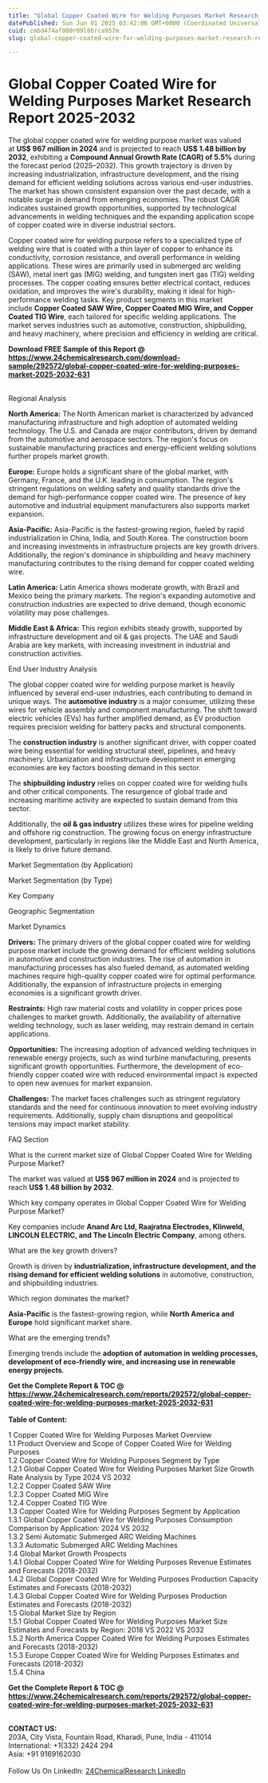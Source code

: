 ```yaml
---
title: "Global Copper Coated Wire for Welding Purposes Market Research Report 2025-2032"
datePublished: Sun Jun 01 2025 03:42:06 GMT+0000 (Coordinated Universal Time)
cuid: cmbd474af000r09l86rca957m
slug: global-copper-coated-wire-for-welding-purposes-market-research-report-2025-2032

---
```


# Global Copper Coated Wire for Welding Purposes Market Research Report 2025-2032

<p>The global copper coated wire for welding purpose market was valued at <strong>US$ 967 million in 2024</strong> and is projected to reach <strong>US$ 1.48 billion by 2032</strong>, exhibiting a <strong>Compound Annual Growth Rate (CAGR) of 5.5%</strong> during the forecast period (2025–2032). This growth trajectory is driven by increasing industrialization, infrastructure development, and the rising demand for efficient welding solutions across various end-user industries. The market has shown consistent expansion over the past decade, with a notable surge in demand from emerging economies. The robust CAGR indicates sustained growth opportunities, supported by technological advancements in welding techniques and the expanding application scope of copper coated wire in diverse industrial sectors.</p><p>
</p><p>Copper coated wire for welding purpose refers to a specialized type of welding wire that is coated with a thin layer of copper to enhance its conductivity, corrosion resistance, and overall performance in welding applications. These wires are primarily used in submerged arc welding (SAW), metal inert gas (MIG) welding, and tungsten inert gas (TIG) welding processes. The copper coating ensures better electrical contact, reduces oxidation, and improves the wire's durability, making it ideal for high-performance welding tasks. Key product segments in this market include <strong>Copper Coated SAW Wire, Copper Coated MIG Wire, and Copper Coated TIG Wire</strong>, each tailored for specific welding applications. The market serves industries such as automotive, construction, shipbuilding, and heavy machinery, where precision and efficiency in welding are critical.</p><div><b>Download FREE Sample of this Report @ 
            <a href="https://www.24chemicalresearch.com/download-sample/292572/global-copper-coated-wire-for-welding-purposes-market-2025-2032-631">
            https://www.24chemicalresearch.com/download-sample/292572/global-copper-coated-wire-for-welding-purposes-market-2025-2032-631</a></b></div><br><p>
Regional Analysis</p><p>
</p><p><strong>North America:</strong> The North American market is characterized by advanced manufacturing infrastructure and high adoption of automated welding technology. The U.S. and Canada are major contributors, driven by demand from the automotive and aerospace sectors. The region's focus on sustainable manufacturing practices and energy-efficient welding solutions further propels market growth.</p><p>
</p><p><strong>Europe:</strong> Europe holds a significant share of the global market, with Germany, France, and the U.K. leading in consumption. The region's stringent regulations on welding safety and quality standards drive the demand for high-performance copper coated wire. The presence of key automotive and industrial equipment manufacturers also supports market expansion.</p><p>
</p><p><strong>Asia-Pacific:</strong> Asia-Pacific is the fastest-growing region, fueled by rapid industrialization in China, India, and South Korea. The construction boom and increasing investments in infrastructure projects are key growth drivers. Additionally, the region's dominance in shipbuilding and heavy machinery manufacturing contributes to the rising demand for copper coated welding wire.</p><p>
</p><p><strong>Latin America:</strong> Latin America shows moderate growth, with Brazil and Mexico being the primary markets. The region's expanding automotive and construction industries are expected to drive demand, though economic volatility may pose challenges.</p><p>
</p><p><strong>Middle East &amp; Africa:</strong> This region exhibits steady growth, supported by infrastructure development and oil &amp; gas projects. The UAE and Saudi Arabia are key markets, with increasing investment in industrial and construction activities.</p><p>
End User Industry Analysis</p><p>
</p><p>The global copper coated wire for welding purpose market is heavily influenced by several end-user industries, each contributing to demand in unique ways. The <strong>automotive industry</strong> is a major consumer, utilizing these wires for vehicle assembly and component manufacturing. The shift toward electric vehicles (EVs) has further amplified demand, as EV production requires precision welding for battery packs and structural components.</p><p>
</p><p>The <strong>construction industry</strong> is another significant driver, with copper coated wire being essential for welding structural steel, pipelines, and heavy machinery. Urbanization and infrastructure development in emerging economies are key factors boosting demand in this sector.</p><p>
</p><p>The <strong>shipbuilding industry</strong> relies on copper coated wire for welding hulls and other critical components. The resurgence of global trade and increasing maritime activity are expected to sustain demand from this sector.</p><p>
</p><p>Additionally, the <strong>oil &amp; gas industry</strong> utilizes these wires for pipeline welding and offshore rig construction. The growing focus on energy infrastructure development, particularly in regions like the Middle East and North America, is likely to drive future demand.</p><p>
Market Segmentation (by Application)</p><p>
</p><p>
Market Segmentation (by Type)</p><p>
</p><p>
Key Company</p><p>
</p><p>
Geographic Segmentation</p><p>
</p><p>
Market Dynamics</p><p>
</p><p><strong>Drivers:</strong> The primary drivers of the global copper coated wire for welding purpose market include the growing demand for efficient welding solutions in automotive and construction industries. The rise of automation in manufacturing processes has also fueled demand, as automated welding machines require high-quality copper coated wire for optimal performance. Additionally, the expansion of infrastructure projects in emerging economies is a significant growth driver.</p><p>
</p><p><strong>Restraints:</strong> High raw material costs and volatility in copper prices pose challenges to market growth. Additionally, the availability of alternative welding technology, such as laser welding, may restrain demand in certain applications.</p><p>
</p><p><strong>Opportunities:</strong> The increasing adoption of advanced welding techniques in renewable energy projects, such as wind turbine manufacturing, presents significant growth opportunities. Furthermore, the development of eco-friendly copper coated wire with reduced environmental impact is expected to open new avenues for market expansion.</p><p>
</p><p><strong>Challenges:</strong> The market faces challenges such as stringent regulatory standards and the need for continuous innovation to meet evolving industry requirements. Additionally, supply chain disruptions and geopolitical tensions may impact market stability.</p><p>
FAQ Section</p><p>
What is the current market size of Global Copper Coated Wire for Welding Purpose Market?</p><p>
</p><p>The market was valued at <strong>US$ 967 million in 2024</strong> and is projected to reach <strong>US$ 1.48 billion by 2032</strong>.</p><p>
Which key company operates in Global Copper Coated Wire for Welding Purpose Market?</p><p>
</p><p>Key companies include <strong>Anand Arc Ltd, Raajratna Electrodes, Klinweld, LINCOLN ELECTRIC, and The Lincoln Electric Company</strong>, among others.</p><p>
What are the key growth drivers?</p><p>
</p><p>Growth is driven by <strong>industrialization, infrastructure development, and the rising demand for efficient welding solutions</strong> in automotive, construction, and shipbuilding industries.</p><p>
Which region dominates the market?</p><p>
</p><p><strong>Asia-Pacific</strong> is the fastest-growing region, while <strong>North America and Europe</strong> hold significant market share.</p><p>
What are the emerging trends?</p><p>
</p><p>Emerging trends include the <strong>adoption of automation in welding processes, development of eco-friendly wire, and increasing use in renewable energy projects</strong>.</p>

<div><b>Get the Complete Report & TOC @ 
            <a href="https://www.24chemicalresearch.com/reports/292572/global-copper-coated-wire-for-welding-purposes-market-2025-2032-631">
            https://www.24chemicalresearch.com/reports/292572/global-copper-coated-wire-for-welding-purposes-market-2025-2032-631</a></b></div><br>
            <b>Table of Content:</b><p>1 Copper Coated Wire for Welding Purposes Market Overview<br />
    1.1 Product Overview and Scope of Copper Coated Wire for Welding Purposes<br />
    1.2 Copper Coated Wire for Welding Purposes Segment by Type<br />
        1.2.1 Global Copper Coated Wire for Welding Purposes Market Size Growth Rate Analysis by Type 2024 VS 2032<br />
        1.2.2 Copper Coated SAW Wire<br />
        1.2.3 Copper Coated MIG Wire<br />
        1.2.4 Copper Coated TIG Wire<br />
    1.3 Copper Coated Wire for Welding Purposes Segment by Application<br />
        1.3.1 Global Copper Coated Wire for Welding Purposes Consumption Comparison by Application: 2024 VS 2032<br />
        1.3.2 Semi Automatic Submerged ARC Welding Machines<br />
        1.3.3 Automatic Submerged ARC Welding Machines<br />
    1.4 Global Market Growth Prospects<br />
        1.4.1 Global Copper Coated Wire for Welding Purposes Revenue Estimates and Forecasts (2018-2032)<br />
        1.4.2 Global Copper Coated Wire for Welding Purposes Production Capacity Estimates and Forecasts (2018-2032)<br />
        1.4.3 Global Copper Coated Wire for Welding Purposes Production Estimates and Forecasts (2018-2032)<br />
    1.5 Global Market Size by Region<br />
        1.5.1 Global Copper Coated Wire for Welding Purposes Market Size Estimates and Forecasts by Region: 2018 VS 2022 VS 2032<br />
        1.5.2 North America Copper Coated Wire for Welding Purposes Estimates and Forecasts (2018-2032)<br />
        1.5.3 Europe Copper Coated Wire for Welding Purposes Estimates and Forecasts (2018-2032)<br />
        1.5.4 China </p>

<div><b>Get the Complete Report & TOC @ 
            <a href="https://www.24chemicalresearch.com/reports/292572/global-copper-coated-wire-for-welding-purposes-market-2025-2032-631">
            https://www.24chemicalresearch.com/reports/292572/global-copper-coated-wire-for-welding-purposes-market-2025-2032-631</a></b></div><br>

<b>CONTACT US:</b><br>
            203A, City Vista, Fountain Road, Kharadi, Pune, India - 411014<br>
            International: +1(332) 2424 294<br>
            Asia: +91 9169162030 <br><br>
            Follow Us On LinkedIn: <a href="https://www.linkedin.com/company/24chemicalresearch/">24ChemicalResearch LinkedIn</a>